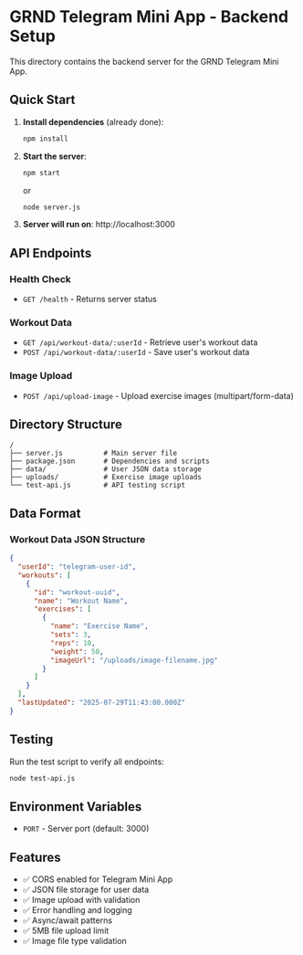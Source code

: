 # GRND Telegram Mini App - Backend Setup

This directory contains the backend server for the GRND Telegram Mini App.

## Quick Start

1. **Install dependencies** (already done):
   ```bash
   npm install
   ```

2. **Start the server**:
   ```bash
   npm start
   ```
   or
   ```bash
   node server.js
   ```

3. **Server will run on**: http://localhost:3000

## API Endpoints

### Health Check
- `GET /health` - Returns server status

### Workout Data
- `GET /api/workout-data/:userId` - Retrieve user's workout data
- `POST /api/workout-data/:userId` - Save user's workout data

### Image Upload
- `POST /api/upload-image` - Upload exercise images (multipart/form-data)

## Directory Structure

```
/
├── server.js          # Main server file
├── package.json       # Dependencies and scripts
├── data/              # User JSON data storage
├── uploads/           # Exercise image uploads
└── test-api.js        # API testing script
```

## Data Format

### Workout Data JSON Structure
```json
{
  "userId": "telegram-user-id",
  "workouts": [
    {
      "id": "workout-uuid",
      "name": "Workout Name",
      "exercises": [
        {
          "name": "Exercise Name",
          "sets": 3,
          "reps": 10,
          "weight": 50,
          "imageUrl": "/uploads/image-filename.jpg"
        }
      ]
    }
  ],
  "lastUpdated": "2025-07-29T11:43:00.000Z"
}
```

## Testing

Run the test script to verify all endpoints:
```bash
node test-api.js
```

## Environment Variables

- `PORT` - Server port (default: 3000)

## Features

- ✅ CORS enabled for Telegram Mini App
- ✅ JSON file storage for user data
- ✅ Image upload with validation
- ✅ Error handling and logging
- ✅ Async/await patterns
- ✅ 5MB file upload limit
- ✅ Image file type validation